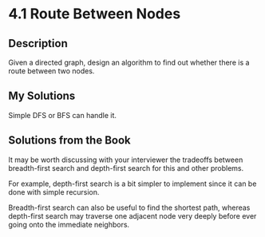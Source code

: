 # 4.1 Route Between Nodes

## Description

Given a directed graph, design an algorithm to find out whether there is a route between two nodes.



## My Solutions

Simple DFS or BFS can handle it.



## Solutions from the Book

It may be worth discussing with your interviewer the tradeoffs between breadth-first search and depth-first search for this and other problems. 

For example, depth-first search is a bit simpler to implement since it can be done with simple recursion. 

Breadth-first search can also be useful to find the shortest path, whereas depth-first search may traverse one adjacent node very deeply before ever going onto the immediate neighbors.